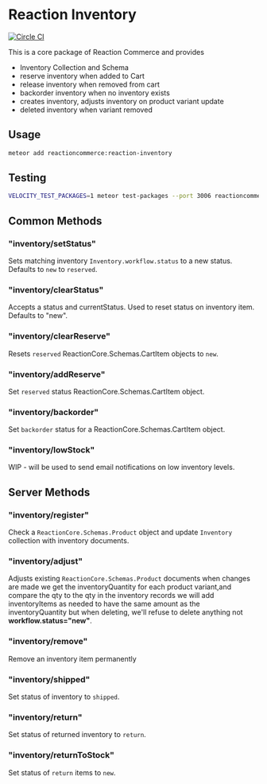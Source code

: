 # Reaction Inventory
[![Circle CI](https://circleci.com/gh/reactioncommerce/reaction-inventory.svg?style=svg)](https://circleci.com/gh/reactioncommerce/reaction-inventory)

This is a core package of Reaction Commerce and provides
- Inventory Collection and Schema
- reserve inventory when added to Cart
- release inventory when removed from cart
- backorder inventory when no inventory exists
- creates inventory, adjusts inventory on product variant update
- deleted inventory when variant removed

## Usage

```bash
meteor add reactioncommerce:reaction-inventory
```

## Testing

```bash
VELOCITY_TEST_PACKAGES=1 meteor test-packages --port 3006 reactioncommerce:reaction-inventory
```

## Common Methods
### "inventory/setStatus"
Sets matching inventory `Inventory.workflow.status` to a new status. Defaults to `new` to `reserved`.

### "inventory/clearStatus"
Accepts a status and currentStatus. Used to reset status on inventory item. Defaults to "new".

### "inventory/clearReserve"
Resets `reserved` ReactionCore.Schemas.CartItem objects to `new`.

### "inventory/addReserve"
Set `reserved` status ReactionCore.Schemas.CartItem object.

### "inventory/backorder"
Set `backorder` status  for a ReactionCore.Schemas.CartItem object.

### "inventory/lowStock"
WIP - will be used to send email notifications on low inventory levels.

## Server Methods
### "inventory/register"
Check a `ReactionCore.Schemas.Product` object and update `Inventory` collection with inventory documents.

### "inventory/adjust"
Adjusts existing `ReactionCore.Schemas.Product` documents when changes are made we get the inventoryQuantity for each product variant,and compare the qty to the qty in the inventory records we will add inventoryItems as needed to have the same amount as the inventoryQuantity but when deleting, we'll refuse to delete anything not **workflow.status="new"**.

### "inventory/remove"
Remove an inventory item permanently

### "inventory/shipped"
Set status of inventory to `shipped`.

### "inventory/return"
Set status of returned inventory to `return`.

### "inventory/returnToStock"
Set status of `return` items to `new`.
